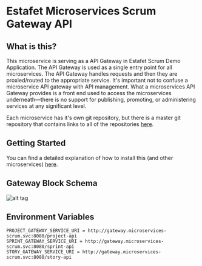 # Estafet Microservices Scrum Gateway API

## What is this?
This microservice is serving as a API Gateway in Estafet Scrum Demo Application.
The API Gateway is used as a single entry point for all microservices.
The API Gateway handles requests and then they are proxied/routed to the appropriate service.
It's important not to confuse a microservice API gateway with API management. 
What a microservices API Gateway provides is a front end used to access the microservices underneath—there is no support for publishing, promoting, or administering services at any significant level.

Each microservice has it's own git repository, but there is a master git repository that contains links to all of the repositories [here](https://github.com/Estafet-LTD/estafet-microservices-scrum).
## Getting Started
You can find a detailed explanation of how to install this (and other microservices) [here](https://github.com/Estafet-LTD/estafet-microservices-scrum#getting-started).

## Gateway Block Schema

![alt tag](https://github.com/Estafet-LTD/estafet-microservices-scrum/blob/master/GatewayBlockSchema.jpg)

## Environment Variables
```
PROJECT_GATEWAY_SERVICE_URI = http://gateway.microservices-scrum.svc:8080/project-api
SPRINT_GATEWAY_SERVICE_URI = http://gateway.microservices-scrum.svc:8080/sprint-api
STORY_GATEWAY_SERVICE_URI = http://gateway.microservices-scrum.svc:8080/story-api
```

